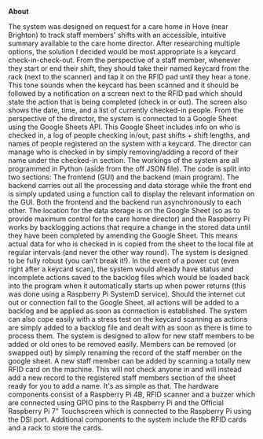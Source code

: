 **About**

The system was designed on request for a care home in Hove (near Brighton) to track staff members' shifts with an accessible, intuitive summary available to the care home director. After researching multiple options, the solution I decided would be most appropriate is a keycard check-in-check-out. 
From the perspective of a staff member, whenever they start or end their shift, they should take their named keycard from the rack (next to the scanner) and tap it on the RFID pad until they hear a tone. This tone sounds when the keycard has been scanned and it should be followed by a notification on a screen next to the RFID pad which should state the action that is being completed (check in or out). The screen also shows the date, time, and a list of currently checked-in people.
From the perspective of the director, the system is connected to a Google Sheet using the Google Sheets API. This Google Sheet includes info on who is checked in, a log of people checking in/out, past shifts + shift lengths, and names of people registered on the system with a keycard. The director can manage who is checked in by simply removing/adding a record of their name under the checked-in section.
The workings of the system are all programmed in Python (aside from the off JSON file). The code is split into two sections: The frontend (GUI) and the backend (main program). The backend carries out all the processing and data storage while the front end is simply updated using a function call to display the relevant information on the GUI. Both the frontend and the backend run asynchronously to each other.
The location for the data storage is on the Google Sheet (so as to provide maximum control for the care home director) and the Raspberry Pi works by backlogging actions that require a change in the stored data until they have been completed by amending the Google Sheet. This means actual data for who is checked in is copied from the sheet to the local file at regular intervals (and never the other way round).
The system is designed to be fully robust (you can't break it!).  In the event of a power cut (even right after a keycard scan), the system would already have status and incomplete actions saved to the backlog files which would be loaded back into the program when it automatically starts up when power returns (this was done using a Raspberry Pi SystemD service). Should the internet cut out or connection fail to the Google Sheet, all actions will be added to a backlog and be applied as soon as connection is established. The system can also cope easily with a stress test on the keycard scanning as actions are simply added to a backlog file and dealt with as soon as there is time to process them.
The system is designed to allow for new staff members to be added or old ones to be removed easily. Members can be removed (or swapped out) by simply renaming the record of the staff member on the google sheet. A new staff member can be added by scanning a totally new RFID card on the machine. This will not check anyone in and will instead add a new record to the registered staff members section of the sheet ready for you to add a name. It's as simple as that.
The hardware components consist of a Raspberry Pi 4B, RFID scanner and a buzzer which are connected using GPIO pins to the Raspberry Pi and the Official Raspberry Pi 7" Touchscreen which is connected to the Raspberry Pi using the DSI port. Additional components to the system include the RFID cards and a rack to store the cards.